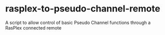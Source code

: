 # rasplex-to-pseudo-channel-remote
A script to allow control of basic Pseudo Channel functions through a RasPlex connected remote
